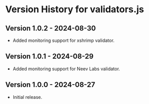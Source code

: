 # Version History for validators.js

## Version 1.0.2 - 2024-08-30
- Added monitoring support for xshrimp validator.

## Version 1.0.1 - 2024-08-29
- Added monitoring support for Neev Labs validator.

## Version 1.0.0 - 2024-08-27
- Initial release.
